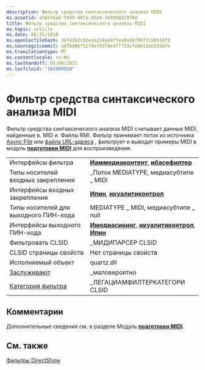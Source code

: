 ```yaml
---
description: Фильтр средства синтаксического анализа MIDI
ms.assetid: a56576ad-f949-48fa-85e0-3e9898d2970d
title: Фильтр средства синтаксического анализа MIDI
ms.topic: article
ms.date: 05/31/2018
ms.openlocfilehash: 3b741b2c82eda224a24ffee8a56f8977cbb510f3
ms.sourcegitcommit: a47bd86f517de76374e4fff33cfeb613eb259a7e
ms.translationtype: MT
ms.contentlocale: ru-RU
ms.lasthandoff: 01/06/2021
ms.locfileid: "103989920"
---
```

# <a name="midi-parser-filter"></a>Фильтр средства синтаксического анализа MIDI

Фильтр средства синтаксического анализа MIDI считывает данные MIDI, найденные в. MID и. Файлы RMI. Фильтр принимает поток из источника [Async File](file-source--async--filter.md) или [файла URL-адреса](file-source--url--filter.md) , фильтрует и выводит примеры MIDI в модуль [**подготовки MIDI**](midi-renderer-filter.md) для воспроизведения.



|                                          |                                                                                                          |
|------------------------------------------|----------------------------------------------------------------------------------------------------------|
| Интерфейсы фильтра                        | [**Иаммедиаконтент**](/previous-versions/windows/desktop/api/Qnetwork/nn-qnetwork-iammediacontent), [ **ибасефилтер**](/windows/desktop/api/Strmif/nn-strmif-ibasefilter)                           |
| Типы носителей входных закрепления                    | \_Поток MEDIATYPE, медиасубтипе \_ MIDI                                                                    |
| Интерфейсы входных закрепления                     | [**Ипин**](/windows/desktop/api/Strmif/nn-strmif-ipin), [ **икуалитиконтрол**](/windows/desktop/api/Strmif/nn-strmif-iqualitycontrol)                                         |
| Типы носителей для выходного ПИН-кода                   | MEDIATYPE \_ MIDI, медиасубтипе \_ null                                                                      |
| Интерфейсы выходного ПИН-кода                    | [**Имедиасикинг**](/windows/desktop/api/Strmif/nn-strmif-imediaseeking), [**икуалитиконтрол**](/windows/desktop/api/Strmif/nn-strmif-iqualitycontrol), [**Ипин**](/windows/desktop/api/Strmif/nn-strmif-ipin) |
| Фильтровать CLSID                             | \_МИДИПАРСЕР CLSID                                                                                        |
| CLSID страницы свойств                      | Нет страницы свойств                                                                                         |
| Исполняемый объект                               | quartz.dll                                                                                               |
| [Заслуживают](merit.md)                       | \_маловероятно                                                                                          |
| [Категория фильтра](filter-categories.md) | \_ЛЕГАЦИАМФИЛТЕРКАТЕГОРИ CLSID                                                                            |



 

## <a name="remarks"></a>Комментарии

Дополнительные сведения см. в разделе Модуль [**подготовки MIDI**](midi-renderer-filter.md).

## <a name="related-topics"></a>См. также

<dl> <dt>

[Фильтры DirectShow](directshow-filters.md)
</dt> </dl>

 

 



